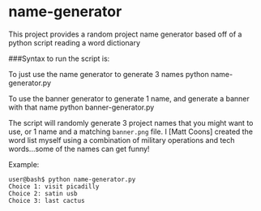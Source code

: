 # name-generator
This project provides a random project name generator based off of a python script reading a word dictionary

###Syntax to run the script is:

To just use the name generator to generate 3 names
    python name-generator.py

To use the banner generator to generate 1 name, and generate a banner with that name
    python banner-generator.py

The script will randomly generate 3 project names that you might want to use, or 1 name and a matching `banner.png` file. I [Matt Coons] created the word list myself using a combination of military 
operations and tech words...some of the names can get funny!

Example:

    user@bash$ python name-generator.py
    Choice 1: visit picadilly
    Choice 2: satin usb
    Choice 3: last cactus
